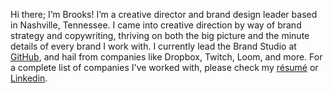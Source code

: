 Hi there; I’m Brooks! I’m a creative director and brand design leader based in Nashville, Tennessee. I came into creative direction by way of brand strategy and copywriting, thriving on both the big picture and the minute details of every brand I work with. I currently lead the Brand Studio at [GitHub](https://www.github.com), and hail from companies like Dropbox, Twitch, Loom, and more. For a complete list of companies I've worked with, please check my [résumé](https://brookschambers.com/assets/brooks-chambers-r%C3%A9sum%C3%A9.pdf) or [Linkedin](https://www.linkedin.com/in/brooks-chambers/).  
